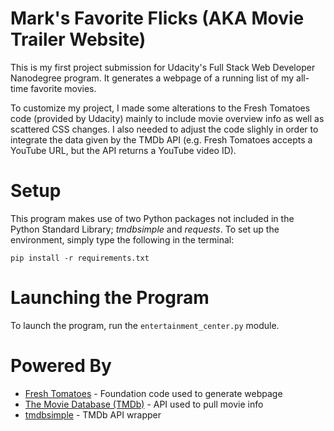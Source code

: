 # Mark's Favorite Flicks (AKA Movie Trailer Website)
This is my first project submission for Udacity's Full Stack Web Developer Nanodegree program.  It generates a webpage of a running list of my all-time favorite movies.  

To customize my project, I made some alterations to the Fresh Tomatoes code (provided by Udacity) mainly to include movie overview info as well as scattered CSS changes.  I also needed to adjust the code slighly in order to integrate the data given by the TMDb API (e.g. Fresh Tomatoes accepts a YouTube URL, but the API returns a YouTube video ID).

# Setup
This program makes use of two Python packages not included in the Python Standard Library; _tmdbsimple_ and _requests_.  To set up the environment, simply type the following in the terminal:
```
pip install -r requirements.txt
```

# Launching the Program
To launch the program, run the `entertainment_center.py` module.

# Powered By
* [Fresh Tomatoes](https://github.com/udacity/ud036_StarterCode) - Foundation code used to generate webpage 
* [The Movie Database (TMDb)](https://www.themoviedb.org/) - API used to pull movie info 
* [tmdbsimple](https://github.com/celiao/tmdbsimple) - TMDb API wrapper

